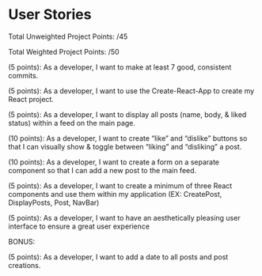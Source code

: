 # User Stories

Total Unweighted Project Points: /45

Total Weighted Project Points: /50

(5 points): As a developer, I want to make at least 7 good, consistent commits.

(5 points): As a developer, I want to use the Create-React-App to create my React project.

(5 points): As a developer, I want to display all posts (name, body, & liked status) within a feed on the main page.

(10 points): As a developer, I want to create “like” and “dislike” buttons so that I can visually show & toggle between “liking” and “disliking” a post.

(10 points): As a developer, I want to create a form on a separate component so that I can add a new post to the main feed.

(5 points): As a developer, I want to create a minimum of three React components and use them within my application (EX: CreatePost, DisplayPosts, Post, NavBar)

(5 points): As a developer, I want to have an aesthetically pleasing user interface to ensure a great user experience

BONUS:

(5 points): As a developer, I want to add a date to all posts and post creations.